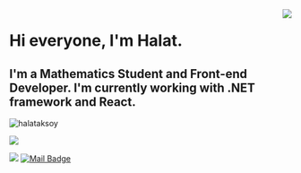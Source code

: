 <img align='right' src="https://github-readme-stats.vercel.app/api?username=halataksoy&show_icons=true">

# Hi everyone, I'm Halat.
## I'm a Mathematics Student and Front-end Developer. I'm currently working with .NET framework and React.

<p align="left"> <img src="https://komarev.com/ghpvc/?username=halataksoy" alt="halataksoy" /> </p>

[![](https://img.shields.io/github/followers/halataksoy?style=social)](https://github.com/halataksoy)

[![](https://img.shields.io/badge/linkedin-%230077B5.svg?&style=for-the-badge&logo=linkedin&logoColor=white)](https://www.linkedin.com/in/halat-aksoy-699177202/)
[![Mail Badge](https://img.shields.io/badge/halat.aksoy1@gmail.com-c14438?style=for-the-badge&logo=Gmail&logoColor=white&link=mailto:halat.aksoy1@gmail.com)](mailto:halat.aksoy1@gmail.com)


